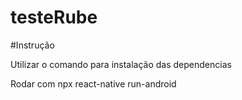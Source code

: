 # testeRube

#Instrução

Utilizar o comando para instalação das dependencias

Rodar com npx react-native run-android
